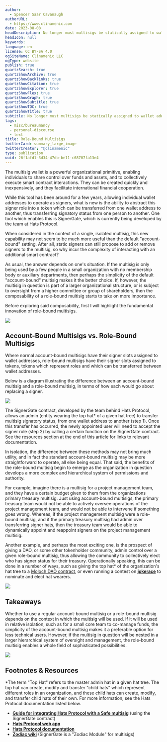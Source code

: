 ```yaml
---
author:
  - Spencer Saar Cavanaugh
authorURL:
  - https://www.clinamenic.com
date: 2023-08-08
headDescription: No longer must multisigs be statically assigned to wallet addresses.
headIcon: null
keywords:
language: en
license: CC BY-SA 4.0
ogSiteName: Clinamenic LLC
ogType: website
publish: true
quartzSearch: true
quartzShowArchive: true
quartzShowBacklinks: true
quartzShowCitation: true
quartzShowExplorer: true
quartzShowFlex: true
quartzShowGraph: true
quartzShowSubtitle: true
quartzShowTOC: true
quartzShowTitle: true
subtitle: No longer must multisigs be statically assigned to wallet addresses.
tags:
  - misc/bureaumancy
  - personal-discourse
  - text
title: Role-Bound Multisigs
twitterCard: summary_large_image
twitterCreator: "@clinamenic"
type: publication
uuid: 26f1afd1-3d34-47db-be11-c68707fa13e4
---
```


The multisig wallet is a powerful organizational primitive, enabling individuals to share control over funds and assets, and to collectively execute smart contract interactions. They can be created quickly and inexpensively, and they facilitate international financial cooperation.

While this tool has been around for a few years, allowing individual wallet addresses to operate as signers, what is new is the ability to abstract this signer role into a token which can be transferred from one wallet address to another, thus transferring signatory status from one person to another. One tool which enables this is SignerGate, which is currently being developed by the team at Hats Protocol.

When considered in the context of a single, isolated multisig, this new capability may not seem to be much more useful than the default "account-bound" setting. After all, static signers can still propose to add or remove signers to the multisig, so why incur the complexity of interacting with an additional smart contract?

As usual, the answer depends on one's situation. If the multisig is only being used by a few people in a small organization with no membership body or auxiliary departments, then perhaps the simplicity of the default "account-bound" multisig makes it the better choice. If, however, the multisig in question is part of a larger organizational structure, or is subject to oversight from a higher committee or group of shareholders, then the composability of a role-bound multisig starts to take on more importance.

Before exploring said composability, first I will highlight the fundamental innovation of role-bound multisigs.

![](https://storage.googleapis.com/papyrus_images/bbc973dfa09ae9298bad54736744cf74.png)

## Account-Bound Multisigs vs. Role-Bound Multisigs

Where normal account-bound multisigs have their signer slots assigned to wallet addresses, role-bound multisigs have their signer slots assigned to tokens, tokens which represent roles and which can be transferred between wallet addresses.

Below is a diagram illustrating the difference between an account-bound multisig and a role-bound multisig, in terms of how each would go about replacing a signer.

![](https://storage.googleapis.com/papyrus_images/ddd4eab05ed05f473da7fcd60345a7ea.png)

The SignerGate contract, developed by the team behind Hats Protocol, allows an admin (entity wearing the top hat\* of a given hat tree) to transfer multisig signatory status, from one wallet address to another (step 1). Once this transfer has occurred, the newly appointed user will need to accept the signer role (step 2) by calling a certain function on the SignerGate contract. See the resources section at the end of this article for links to relevant documentation.

In isolation, the difference between these methods may not bring much utility, and in fact the standard account-bound multisig may be more straightforward to operate, all else being equal. That said, the benefits of the role-bound multisig begin to emerge as the organization in question develops a more complex and hierarchical system of permissions and authority.

For example, imagine there is a multisig for a project management team, and they have a certain budget given to them from the organizations primary treasury multisig. Just using account-bound multisigs, the primary treasury team would not be able to actively oversee operations of the project management team, and would not be able to intervene if something goes wrong. Whereas, if the project management multisig were a role-bound multisig, and if the primary treasury multisig had admin over transferring signer hats, then the treasury team would be able to dynamically appoint and reappoint signers on the project management multisig.

Another example, and perhaps the most exciting one, is the prospect of giving a DAO, or some other tokenholder community, admin control over a given role-bound multisig, thus allowing the community to collectively elect who has signer status for their treasury. Operationally speaking, this can be done in a number of ways, such as giving the top hat\* of the organization's hat tree to a [Moloch DAO contract](https://daohaus.club/moloch), or even running a contest on [**jokerace**](https://jokerace.xyz/) to nominate and elect hat wearers.

![](https://storage.googleapis.com/papyrus_images/bbc973dfa09ae9298bad54736744cf74.png)

## Takeaways

Whether to use a regular account-bound multisig or a role-bound multisig depends on the context in which the multisig will be used. If it will be used in relative isolation, such as for a small core team to co-manage funds, the simplicity of the account-bound multisig makes it a preferable option for less technical users. However, if the multisig in question will be nested in a larger hierarchical system of oversight and management, the role-bound multisig enables a whole field of sophisticated possibilities.

![](https://storage.googleapis.com/papyrus_images/bbc973dfa09ae9298bad54736744cf74.png)

## Footnotes & Resources

\*The term "Top Hat" refers to the master admin hat in a given hat tree. The top hat can create, modify and transfer "child hats" which represent different roles in an organization, and these child hats can create, modify, and transfer child hats of their own. For more information, see the Hats Protocol documentation listed below.

- [**Guide for integrating Hats Protocol with a Safe multisig**](https://docs.hatsprotocol.xyz/hats-integrations/hat-gated-authorities/safe-multisig-signing-authority) (using the SignerGate contract)
- [**Hats Protocol web app**](https://app.hatsprotocol.xyz/)
- [**Hats Protocol documentation**](https://docs.hatsprotocol.xyz/)
- [**Zodiac wiki**](https://zodiac.wiki/index.php/ZODIAC.WIKI) (SignerGate is a "Zodiac Module" for multisigs)
